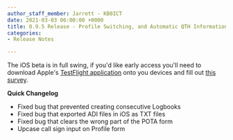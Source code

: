 ```yaml
---
author_staff_member: Jarrett - KB0ICT
date: 2021-03-03 06:00:00 +0000
title: 0.9.5 Release - Profile Switching, and Automatic QTH Information
categories:
- Release Notes

---
```

The iOS beta is in full swing, if you'd like early access you'll need to download Apple's [TestFlight application](https://apps.apple.com/us/app/testflight/id899247664) onto you devices and fill out [this survey](https://www.surveymonkey.com/r/8N3CPPL). 

**Quick Changelog**

* Fixed bug that prevented creating consecutive Logbooks
* Fixed bug that exported ADI files in iOS as TXT files
* Fixed bug that clears the wrong part of the POTA form
* Upcase call sign input on Profile form